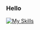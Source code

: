 ### Hello
[![My Skills](https://skillicons.dev/icons?i=linux,git,github,gitlab,vscode,discord,bash,arduino,tauri,js,svelte,rust,py,postman,express,nodejs,mongodb,md,java,html,&perline=10)](https://skillicons.dev)
